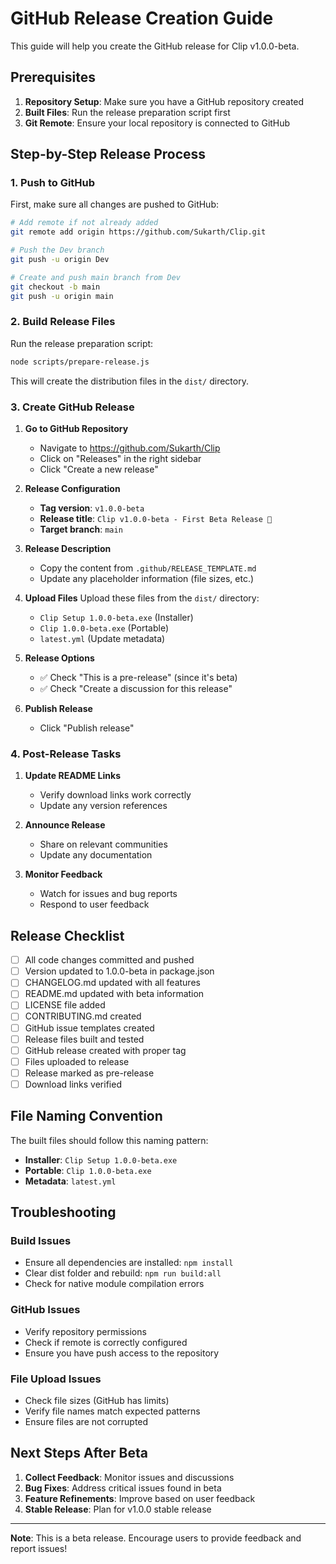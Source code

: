 # GitHub Release Creation Guide

This guide will help you create the GitHub release for Clip v1.0.0-beta.

## Prerequisites

1. **Repository Setup**: Make sure you have a GitHub repository created
2. **Built Files**: Run the release preparation script first
3. **Git Remote**: Ensure your local repository is connected to GitHub

## Step-by-Step Release Process

### 1. Push to GitHub

First, make sure all changes are pushed to GitHub:

```bash
# Add remote if not already added
git remote add origin https://github.com/Sukarth/Clip.git

# Push the Dev branch
git push -u origin Dev

# Create and push main branch from Dev
git checkout -b main
git push -u origin main
```

### 2. Build Release Files

Run the release preparation script:

```bash
node scripts/prepare-release.js
```

This will create the distribution files in the `dist/` directory.

### 3. Create GitHub Release

1. **Go to GitHub Repository**
   - Navigate to https://github.com/Sukarth/Clip
   - Click on "Releases" in the right sidebar
   - Click "Create a new release"

2. **Release Configuration**
   - **Tag version**: `v1.0.0-beta`
   - **Release title**: `Clip v1.0.0-beta - First Beta Release 🎉`
   - **Target branch**: `main`

3. **Release Description**
   - Copy the content from `.github/RELEASE_TEMPLATE.md`
   - Update any placeholder information (file sizes, etc.)

4. **Upload Files**
   Upload these files from the `dist/` directory:
   - `Clip Setup 1.0.0-beta.exe` (Installer)
   - `Clip 1.0.0-beta.exe` (Portable) 
   - `latest.yml` (Update metadata)

5. **Release Options**
   - ✅ Check "This is a pre-release" (since it's beta)
   - ✅ Check "Create a discussion for this release"

6. **Publish Release**
   - Click "Publish release"

### 4. Post-Release Tasks

1. **Update README Links**
   - Verify download links work correctly
   - Update any version references

2. **Announce Release**
   - Share on relevant communities
   - Update any documentation

3. **Monitor Feedback**
   - Watch for issues and bug reports
   - Respond to user feedback

## Release Checklist

- [ ] All code changes committed and pushed
- [ ] Version updated to 1.0.0-beta in package.json
- [ ] CHANGELOG.md updated with all features
- [ ] README.md updated with beta information
- [ ] LICENSE file added
- [ ] CONTRIBUTING.md created
- [ ] GitHub issue templates created
- [ ] Release files built and tested
- [ ] GitHub release created with proper tag
- [ ] Files uploaded to release
- [ ] Release marked as pre-release
- [ ] Download links verified

## File Naming Convention

The built files should follow this naming pattern:
- **Installer**: `Clip Setup 1.0.0-beta.exe`
- **Portable**: `Clip 1.0.0-beta.exe`
- **Metadata**: `latest.yml`

## Troubleshooting

### Build Issues
- Ensure all dependencies are installed: `npm install`
- Clear dist folder and rebuild: `npm run build:all`
- Check for native module compilation errors

### GitHub Issues
- Verify repository permissions
- Check if remote is correctly configured
- Ensure you have push access to the repository

### File Upload Issues
- Check file sizes (GitHub has limits)
- Verify file names match expected patterns
- Ensure files are not corrupted

## Next Steps After Beta

1. **Collect Feedback**: Monitor issues and discussions
2. **Bug Fixes**: Address critical issues found in beta
3. **Feature Refinements**: Improve based on user feedback
4. **Stable Release**: Plan for v1.0.0 stable release

---

**Note**: This is a beta release. Encourage users to provide feedback and report issues!
